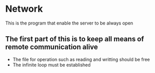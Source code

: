 # Network
This is the program that enable the server to be always open 

## The first part of this is to keep all means of remote communication alive

- The file for operation such as reading and writting should be free
- The infinite loop must be established
